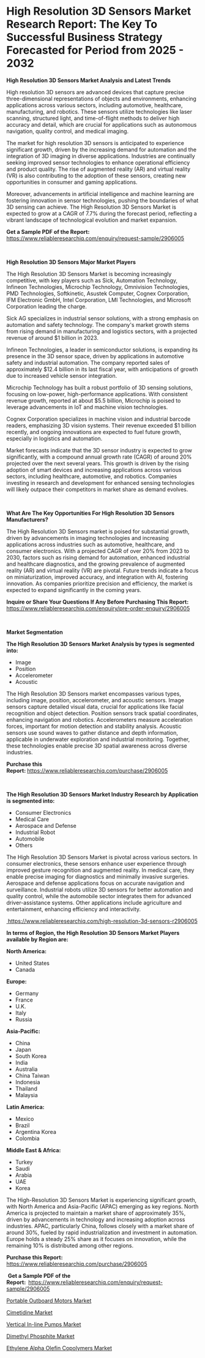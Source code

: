 <p><h1>High Resolution 3D Sensors Market Research Report: The Key To Successful Business Strategy Forecasted for Period from 2025 - 2032</h1></p><p><strong>High Resolution 3D Sensors Market Analysis and Latest Trends</strong></p>
<p><p>High resolution 3D sensors are advanced devices that capture precise three-dimensional representations of objects and environments, enhancing applications across various sectors, including automotive, healthcare, manufacturing, and robotics. These sensors utilize technologies like laser scanning, structured light, and time-of-flight methods to deliver high accuracy and detail, which are crucial for applications such as autonomous navigation, quality control, and medical imaging.</p><p>The market for high resolution 3D sensors is anticipated to experience significant growth, driven by the increasing demand for automation and the integration of 3D imaging in diverse applications. Industries are continually seeking improved sensor technologies to enhance operational efficiency and product quality. The rise of augmented reality (AR) and virtual reality (VR) is also contributing to the adoption of these sensors, creating new opportunities in consumer and gaming applications.</p><p>Moreover, advancements in artificial intelligence and machine learning are fostering innovation in sensor technologies, pushing the boundaries of what 3D sensing can achieve. The High Resolution 3D Sensors Market is expected to grow at a CAGR of 7.7% during the forecast period, reflecting a vibrant landscape of technological evolution and market expansion.</p></p>
<p><strong>Get a Sample PDF of the Report:&nbsp;</strong> <a href="https://www.reliableresearchiq.com/enquiry/request-sample/2906005?utm_campaign=1082&utm_medium=2&utm_source=Github&utm_content=ia&utm_term=12032025&utm_id=high-resolution-3d-sensors">https://www.reliableresearchiq.com/enquiry/request-sample/2906005</a></p>
<p>&nbsp;</p>
<p><strong>High Resolution 3D Sensors Major Market Players</strong></p>
<p><p>The High Resolution 3D Sensors Market is becoming increasingly competitive, with key players such as Sick, Automation Technology, Infineon Technologies, Microchip Technology, Omnivision Technologies, PMD Technologies, Softkinetic, Asustek Computer, Cognex Corporation, IFM Electronic GmbH, Intel Corporation, LMI Technologies, and Microsoft Corporation leading the charge.</p><p>Sick AG specializes in industrial sensor solutions, with a strong emphasis on automation and safety technology. The company's market growth stems from rising demand in manufacturing and logistics sectors, with a projected revenue of around $1 billion in 2023.</p><p>Infineon Technologies, a leader in semiconductor solutions, is expanding its presence in the 3D sensor space, driven by applications in automotive safety and industrial automation. The company reported sales of approximately $12.4 billion in its last fiscal year, with anticipations of growth due to increased vehicle sensor integration.</p><p>Microchip Technology has built a robust portfolio of 3D sensing solutions, focusing on low-power, high-performance applications. With consistent revenue growth, reported at about $5.5 billion, Microchip is poised to leverage advancements in IoT and machine vision technologies.</p><p>Cognex Corporation specializes in machine vision and industrial barcode readers, emphasizing 3D vision systems. Their revenue exceeded $1 billion recently, and ongoing innovations are expected to fuel future growth, especially in logistics and automation.</p><p>Market forecasts indicate that the 3D sensor industry is expected to grow significantly, with a compound annual growth rate (CAGR) of around 20% projected over the next several years. This growth is driven by the rising adoption of smart devices and increasing applications across various sectors, including healthcare, automotive, and robotics. Companies investing in research and development for enhanced sensing technologies will likely outpace their competitors in market share as demand evolves.</p></p>
<p>&nbsp;</p>
<p><strong>What Are The Key Opportunities For High Resolution 3D Sensors Manufacturers?</strong></p>
<p><p>The High Resolution 3D Sensors market is poised for substantial growth, driven by advancements in imaging technologies and increasing applications across industries such as automotive, healthcare, and consumer electronics. With a projected CAGR of over 20% from 2023 to 2030, factors such as rising demand for automation, enhanced industrial and healthcare diagnostics, and the growing prevalence of augmented reality (AR) and virtual reality (VR) are pivotal. Future trends indicate a focus on miniaturization, improved accuracy, and integration with AI, fostering innovation. As companies prioritize precision and efficiency, the market is expected to expand significantly in the coming years.</p></p>
<p><strong>Inquire or Share Your Questions If Any Before Purchasing This Report:</strong> <a href="https://www.reliableresearchiq.com/enquiry/pre-order-enquiry/2906005?utm_campaign=1082&utm_medium=2&utm_source=Github&utm_content=ia&utm_term=12032025&utm_id=high-resolution-3d-sensors">https://www.reliableresearchiq.com/enquiry/pre-order-enquiry/2906005</a></p>
<p>&nbsp;</p>
<p><strong>Market Segmentation</strong></p>
<p><strong>The High Resolution 3D Sensors Market Analysis by types is segmented into:</strong></p>
<p><ul><li>Image</li><li>Position</li><li>Accelerometer</li><li>Acoustic</li></ul></p>
<p><p>The High Resolution 3D Sensors market encompasses various types, including image, position, accelerometer, and acoustic sensors. Image sensors capture detailed visual data, crucial for applications like facial recognition and object detection. Position sensors track spatial coordinates, enhancing navigation and robotics. Accelerometers measure acceleration forces, important for motion detection and stability analysis. Acoustic sensors use sound waves to gather distance and depth information, applicable in underwater exploration and industrial monitoring. Together, these technologies enable precise 3D spatial awareness across diverse industries.</p></p>
<p><strong>Purchase this Report:&nbsp;</strong><a href="https://www.reliableresearchiq.com/purchase/2906005?utm_campaign=1082&utm_medium=2&utm_source=Github&utm_content=ia&utm_term=12032025&utm_id=high-resolution-3d-sensors">https://www.reliableresearchiq.com/purchase/2906005</a></p>
<p>&nbsp;</p>
<p><strong>The High Resolution 3D Sensors Market Industry Research by Application is segmented into:</strong></p>
<p><ul><li>Consumer Electronics</li><li>Medical Care</li><li>Aerospace and Defense</li><li>Industrial Robot</li><li>Automobile</li><li>Others</li></ul></p>
<p><p>The High Resolution 3D Sensors Market is pivotal across various sectors. In consumer electronics, these sensors enhance user experience through improved gesture recognition and augmented reality. In medical care, they enable precise imaging for diagnostics and minimally invasive surgeries. Aerospace and defense applications focus on accurate navigation and surveillance. Industrial robots utilize 3D sensors for better automation and quality control, while the automobile sector integrates them for advanced driver-assistance systems. Other applications include agriculture and entertainment, enhancing efficiency and interactivity.</p></p>
<p><a href="https://www.reliableresearchiq.com/high-resolution-3d-sensors-r2906005?utm_campaign=1082&utm_medium=2&utm_source=Github&utm_content=ia&utm_term=12032025&utm_id=high-resolution-3d-sensors">&nbsp;https://www.reliableresearchiq.com/high-resolution-3d-sensors-r2906005</a></p>
<p><strong>In terms of Region, the High Resolution 3D Sensors Market Players available by Region are:</strong></p>
<p>
    <p> <strong> North America: </strong>
        <ul>
            <li>United States</li>
            <li>Canada</li>
        </ul>
        </p> 
    <p> <strong> Europe: </strong>
        <ul>
            <li>Germany</li>
            <li>France</li>
            <li>U.K.</li>
            <li>Italy</li>
            <li>Russia</li>
        </ul>
        </p> 
    <p> <strong> Asia-Pacific: </strong>
        <ul>
            <li>China</li>
            <li>Japan</li>
            <li>South Korea</li>
            <li>India</li>
            <li>Australia</li>
            <li>China Taiwan</li>
            <li>Indonesia</li>
            <li>Thailand</li>
            <li>Malaysia</li>
        </ul>
        </p> 
    <p> <strong> Latin America: </strong>
        <ul>
            <li>Mexico</li>
            <li>Brazil</li>
            <li>Argentina Korea</li>
            <li>Colombia</li>
        </ul>
        </p> 
    <p> <strong> Middle East & Africa: </strong>
        <ul>
            <li>Turkey</li>
            <li>Saudi</li>
            <li>Arabia</li>
            <li>UAE</li>
            <li>Korea</li>
        </ul>
    </p>
    </p>
<p><p>The High-Resolution 3D Sensors Market is experiencing significant growth, with North America and Asia-Pacific (APAC) emerging as key regions. North America is projected to maintain a market share of approximately 35%, driven by advancements in technology and increasing adoption across industries. APAC, particularly China, follows closely with a market share of around 30%, fueled by rapid industrialization and investment in automation. Europe holds a steady 25% share as it focuses on innovation, while the remaining 10% is distributed among other regions.</p></p>
<p><strong>Purchase this Report: </strong><a href="https://www.reliableresearchiq.com/purchase/2906005?utm_campaign=1082&utm_medium=2&utm_source=Github&utm_content=ia&utm_term=12032025&utm_id=high-resolution-3d-sensors">https://www.reliableresearchiq.com/purchase/2906005</a></p>
<p>&nbsp;<strong>Get a Sample PDF of the Report:&nbsp;&nbsp;</strong><a href="https://www.reliableresearchiq.com/enquiry/request-sample/2906005?utm_campaign=1082&utm_medium=2&utm_source=Github&utm_content=ia&utm_term=12032025&utm_id=high-resolution-3d-sensors">https://www.reliableresearchiq.com/enquiry/request-sample/2906005</a></p>
<p><strong></strong></p>
<p><p><a href="https://github.com/gripeluigstt/Market-Research-Report-List-1/blob/main/portable-outboard-motors-market.md?utm_campaign=1082&utm_medium=2&utm_source=Github&utm_content=ia&utm_term=12032025&utm_id=high-resolution-3d-sensors">Portable Outboard Motors Market</a></p><p><a href="https://github.com/rvadencho/Market-Research-Report-List-1/blob/main/cimetidine-market.md?utm_campaign=1082&utm_medium=2&utm_source=Github&utm_content=ia&utm_term=12032025&utm_id=high-resolution-3d-sensors">Cimetidine Market</a></p><p><a href="https://github.com/syiqvanyo/Market-Research-Report-List-1/blob/main/vertical-in-line-pumps-market.md?utm_campaign=1082&utm_medium=2&utm_source=Github&utm_content=ia&utm_term=12032025&utm_id=high-resolution-3d-sensors">Vertical In-line Pumps Market</a></p><p><a href="https://github.com/warshatulang0/Market-Research-Report-List-1/blob/main/dimethyl-phosphite-market.md?utm_campaign=1082&utm_medium=2&utm_source=Github&utm_content=ia&utm_term=12032025&utm_id=high-resolution-3d-sensors">Dimethyl Phosphite Market</a></p><p><a href="https://github.com/minakibanov/Market-Research-Report-List-1/blob/main/ethylene-alpha-olefin-copolymers-market.md?utm_campaign=1082&utm_medium=2&utm_source=Github&utm_content=ia&utm_term=12032025&utm_id=high-resolution-3d-sensors">Ethylene Alpha Olefin Copolymers Market</a></p></p>